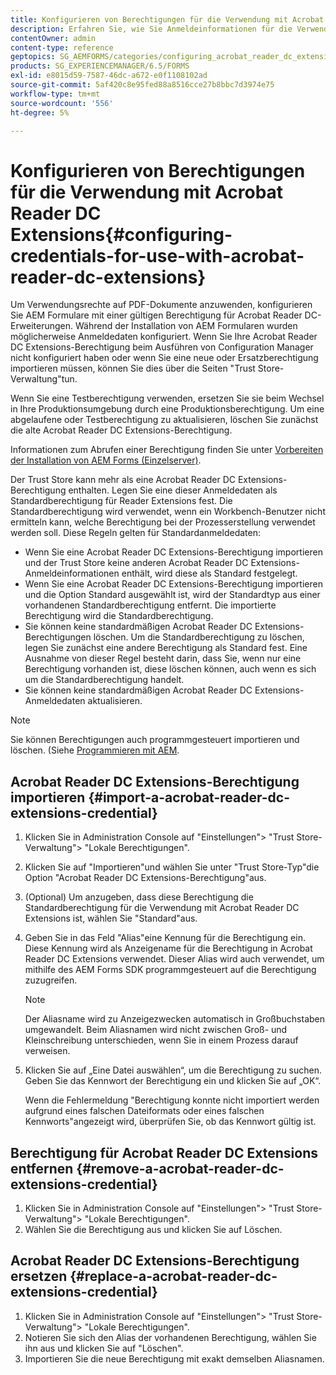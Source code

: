 ```yaml
---
title: Konfigurieren von Berechtigungen für die Verwendung mit Acrobat Reader DC Extensions
description: Erfahren Sie, wie Sie Anmeldeinformationen für die Verwendung mit Acrobat Reader DC Extensions konfigurieren.
contentOwner: admin
content-type: reference
geptopics: SG_AEMFORMS/categories/configuring_acrobat_reader_dc_extensions
products: SG_EXPERIENCEMANAGER/6.5/FORMS
exl-id: e8015d59-7587-46dc-a672-e0f1108102ad
source-git-commit: 5af420c8e95fed88a8516cce27b8bbc7d3974e75
workflow-type: tm+mt
source-wordcount: '556'
ht-degree: 5%

---
```


# Konfigurieren von Berechtigungen für die Verwendung mit Acrobat Reader DC Extensions{#configuring-credentials-for-use-with-acrobat-reader-dc-extensions}

Um Verwendungsrechte auf PDF-Dokumente anzuwenden, konfigurieren Sie AEM Formulare mit einer gültigen Berechtigung für Acrobat Reader DC-Erweiterungen. Während der Installation von AEM Formularen wurden möglicherweise Anmeldedaten konfiguriert. Wenn Sie Ihre Acrobat Reader DC Extensions-Berechtigung beim Ausführen von Configuration Manager nicht konfiguriert haben oder wenn Sie eine neue oder Ersatzberechtigung importieren müssen, können Sie dies über die Seiten &quot;Trust Store-Verwaltung&quot;tun.

Wenn Sie eine Testberechtigung verwenden, ersetzen Sie sie beim Wechsel in Ihre Produktionsumgebung durch eine Produktionsberechtigung. Um eine abgelaufene oder Testberechtigung zu aktualisieren, löschen Sie zunächst die alte Acrobat Reader DC Extensions-Berechtigung.

Informationen zum Abrufen einer Berechtigung finden Sie unter [Vorbereiten der Installation von AEM Forms (Einzelserver)](https://helpx.adobe.com/pdf/aem-forms/6-3/prepare-install-single-server.pdf).

Der Trust Store kann mehr als eine Acrobat Reader DC Extensions-Berechtigung enthalten. Legen Sie eine dieser Anmeldedaten als Standardberechtigung für Reader Extensions fest. Die Standardberechtigung wird verwendet, wenn ein Workbench-Benutzer nicht ermitteln kann, welche Berechtigung bei der Prozesserstellung verwendet werden soll. Diese Regeln gelten für Standardanmeldedaten:

* Wenn Sie eine Acrobat Reader DC Extensions-Berechtigung importieren und der Trust Store keine anderen Acrobat Reader DC Extensions-Anmeldeinformationen enthält, wird diese als Standard festgelegt.
* Wenn Sie eine Acrobat Reader DC Extensions-Berechtigung importieren und die Option Standard ausgewählt ist, wird der Standardtyp aus einer vorhandenen Standardberechtigung entfernt. Die importierte Berechtigung wird die Standardberechtigung.
* Sie können keine standardmäßigen Acrobat Reader DC Extensions-Berechtigungen löschen. Um die Standardberechtigung zu löschen, legen Sie zunächst eine andere Berechtigung als Standard fest. Eine Ausnahme von dieser Regel besteht darin, dass Sie, wenn nur eine Berechtigung vorhanden ist, diese löschen können, auch wenn es sich um die Standardberechtigung handelt.
* Sie können keine standardmäßigen Acrobat Reader DC Extensions-Anmeldedaten aktualisieren.

>[!NOTE]
>
>Sie können Berechtigungen auch programmgesteuert importieren und löschen. (Siehe [Programmieren mit AEM](https://experienceleague.adobe.com/docs/experience-manager-release-information/aem-release-updates/previous-updates/aem-previous-versions.html?lang=de).

## Acrobat Reader DC Extensions-Berechtigung importieren {#import-a-acrobat-reader-dc-extensions-credential}

1. Klicken Sie in Administration Console auf &quot;Einstellungen&quot;> &quot;Trust Store-Verwaltung&quot;> &quot;Lokale Berechtigungen&quot;.
1. Klicken Sie auf &quot;Importieren&quot;und wählen Sie unter &quot;Trust Store-Typ&quot;die Option &quot;Acrobat Reader DC Extensions-Berechtigung&quot;aus.
1. (Optional) Um anzugeben, dass diese Berechtigung die Standardberechtigung für die Verwendung mit Acrobat Reader DC Extensions ist, wählen Sie &quot;Standard&quot;aus.
1. Geben Sie in das Feld &quot;Alias&quot;eine Kennung für die Berechtigung ein. Diese Kennung wird als Anzeigename für die Berechtigung in Acrobat Reader DC Extensions verwendet. Dieser Alias wird auch verwendet, um mithilfe des AEM Forms SDK programmgesteuert auf die Berechtigung zuzugreifen.

   >[!NOTE]
   >
   >Der Aliasname wird zu Anzeigezwecken automatisch in Großbuchstaben umgewandelt. Beim Aliasnamen wird nicht zwischen Groß- und Kleinschreibung unterschieden, wenn Sie in einem Prozess darauf verweisen.

1. Klicken Sie auf „Eine Datei auswählen“, um die Berechtigung zu suchen. Geben Sie das Kennwort der Berechtigung ein und klicken Sie auf „OK“.

   Wenn die Fehlermeldung &quot;Berechtigung konnte nicht importiert werden aufgrund eines falschen Dateiformats oder eines falschen Kennworts&quot;angezeigt wird, überprüfen Sie, ob das Kennwort gültig ist.

## Berechtigung für Acrobat Reader DC Extensions entfernen {#remove-a-acrobat-reader-dc-extensions-credential}

1. Klicken Sie in Administration Console auf &quot;Einstellungen&quot;> &quot;Trust Store-Verwaltung&quot;> &quot;Lokale Berechtigungen&quot;.
1. Wählen Sie die Berechtigung aus und klicken Sie auf Löschen.

## Acrobat Reader DC Extensions-Berechtigung ersetzen {#replace-a-acrobat-reader-dc-extensions-credential}

1. Klicken Sie in Administration Console auf &quot;Einstellungen&quot;> &quot;Trust Store-Verwaltung&quot;> &quot;Lokale Berechtigungen&quot;.
1. Notieren Sie sich den Alias der vorhandenen Berechtigung, wählen Sie ihn aus und klicken Sie auf &quot;Löschen&quot;.
1. Importieren Sie die neue Berechtigung mit exakt demselben Aliasnamen.
